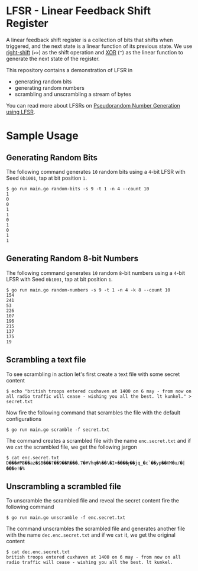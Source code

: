 LFSR - Linear Feedback Shift Register
===

A linear feedback shift register is a collection of bits that shifts when triggered, and the next state is a linear function of its previous state. We use [right-shift](https://en.wikipedia.org/wiki/Logical_shift) (`>>`) as the shift operation and [XOR](https://en.wikipedia.org/wiki/Exclusive_or) (`^`) as the linear function to generate the next state of the register.

This repository contains a demonstration of LFSR in

 - generating random bits
 - generating random numbers
 - scrambling and unscrambling a stream of bytes

You can read more about LFSRs on [Pseudorandom Number Generation using LFSR](https://arpitbhayani.me/blogs/lfsr).

# Sample Usage

## Generating Random Bits

The following command generates `10` random bits using a `4`-bit LFSR with
Seed `0b1001`, tap at bit position `1`.

```
$ go run main.go random-bits -s 9 -t 1 -n 4 --count 10
1
0
0
1
1
0
1
0
1
1
```

## Generating Random 8-bit Numbers

The following command generates `10` random `8`-bit numbers using a `4`-bit LFSR with
Seed `0b1001`, tap at bit position `1`.

```
$ go run main.go random-numbers -s 9 -t 1 -n 4 -k 8 --count 10
154
241
53
226
107
196
215
137
175
19
```

## Scrambling a text file

To see scrambling in action let's first create a text file with some
secret content

```
$ echo "british troops entered cuxhaven at 1400 on 6 may - from now on all radio traffic will cease - wishing you all the best. lt kunkel." > secret.txt
```

Now fire the following command that scrambles the file with the default configurations

```
$ go run main.go scramble -f secret.txt
```

The command creates a scrambled file with the name `enc.secret.txt` and if we `cat` the scrambled file, we get the following jargon

```
$ cat enc.secret.txt
D���#РɃ��az�$B���?��9��R���,7�#Vhq�%��\�I>����ӻ��jq_�c`��yp��VM�u/�|���e!�%
```

## Unscrambling a scrambled file

To unscramble the scrambled file and reveal the secret content fire the following command

```
$ go run main.go unscramble -f enc.secret.txt
```

The command unscrambles the scrambled file and generates another file with the name `dec.enc.secret.txt` and if we `cat` it, we get the original content

```
$ cat dec.enc.secret.txt
british troops entered cuxhaven at 1400 on 6 may - from now on all radio traffic will cease - wishing you all the best. lt kunkel.
```
